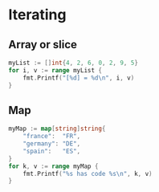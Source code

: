 # Iterating

## Array or slice
```go
myList := []int{4, 2, 6, 0, 2, 9, 5}
for i, v := range myList {
    fmt.Printf("[%d] = %d\n", i, v)
}
```

## Map
```go
myMap := map[string]string{
    "france":  "FR",
    "germany": "DE",
    "spain":   "ES",
}
for k, v := range myMap {
    fmt.Printf("%s has code %s\n", k, v)
}
```